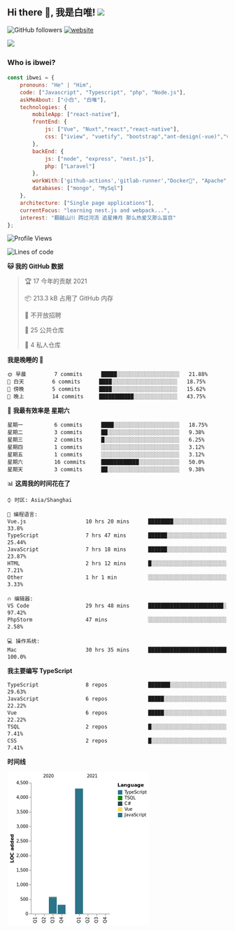 <h2> Hi there 👋, 我是白唯! <img src="https://media.giphy.com/media/12oufCB0MyZ1Go/giphy.gif" width="50"></h2>

![GitHub followers](https://img.shields.io/github/followers/ibwei?label=Follow&style=social) [![website](https://img.shields.io/badge/Website-46a2f1.svg?&style=flat-square&logo=Google-Chrome&logoColor=white&link=https://me.ibwei.com/)](http://me.ibwei.com/)

![](https://github-readme-stats.vercel.app/api?username=ibwei)


### Who is ibwei?

```javascript
const ibwei = {
    pronouns: "He" | "Him",
    code: ["Javascript", "Typescript", "php", "Node.js"],
    askMeAbout: ["小白", "白唯"],
    technologies: {
        mobileApp: ["react-native"],
        frontEnd: {
            js: ["Vue", "Nuxt","react","react-native"],
            css: ["iview", "vuetify", "bootstrap","ant-design(-vue)","vant"]
        },
        backEnd: {
            js: ["node", "express", "nest.js"],
            php: ["Laravel"]
        },
        workWith:['github-actions','gitlab-runner',"Docker🐳", "Apache", "Nginx"],
        databases: ["mongo", "MySql"]
    },
    architecture: ["Single page applications"],
    currentFocus: "learning nest.js and webpack...",
    interest: "翻越山川 跨过河流 追星捧月 那么热爱又那么盲目"
};

```
<!--START_SECTION:waka-->
![Profile Views](http://img.shields.io/badge/%E4%B8%AA%E4%BA%BA%E5%B0%81%E9%9D%A2%E8%A7%82%E7%9C%8B%E6%AC%A1%E6%95%B0-9-blue)

![Lines of code](https://img.shields.io/badge/%E4%BB%8E%E3%80%8C%E4%BD%A0%E5%A5%BD%E4%B8%96%E7%95%8C%E3%80%8D%E6%88%91%E5%B7%B2%E7%BB%8F%E5%86%99%E4%BA%86-5189%20%E8%A1%8C%E4%BB%A3%E7%A0%81-blue)

**🐱 我的 GitHub 数据** 

> 🏆 17 今年的贡献 2021
 > 
> 📦 213.3 kB 占用了 GitHub 内存 
 > 
> 🚫 不开放招聘
 > 
> 📜 25 公共仓库 
 > 
> 🔑 4 私人仓库  
 > 
**我是晚睡的 🦉** 

```text
🌞 早晨         7 commits      █████░░░░░░░░░░░░░░░░░░░░   21.88% 
🌆 白天         6 commits      ████░░░░░░░░░░░░░░░░░░░░░   18.75% 
🌃 傍晚         5 commits      ████░░░░░░░░░░░░░░░░░░░░░   15.62% 
🌙 晚上         14 commits     ███████████░░░░░░░░░░░░░░   43.75%

```
📅 **我最有效率是 星期六** 

```text
星期一          6 commits      ████░░░░░░░░░░░░░░░░░░░░░   18.75% 
星期二          3 commits      ██░░░░░░░░░░░░░░░░░░░░░░░   9.38% 
星期三          2 commits      █░░░░░░░░░░░░░░░░░░░░░░░░   6.25% 
星期四          1 commits      ░░░░░░░░░░░░░░░░░░░░░░░░░   3.12% 
星期五          1 commits      ░░░░░░░░░░░░░░░░░░░░░░░░░   3.12% 
星期六          16 commits     ████████████░░░░░░░░░░░░░   50.0% 
星期天          3 commits      ██░░░░░░░░░░░░░░░░░░░░░░░   9.38%

```


📊 **这周我的时间花在了** 

```text
⌚︎ 时区: Asia/Shanghai

💬 编程语言: 
Vue.js                   10 hrs 20 mins      ████████░░░░░░░░░░░░░░░░░   33.8% 
TypeScript               7 hrs 47 mins       ██████░░░░░░░░░░░░░░░░░░░   25.44% 
JavaScript               7 hrs 18 mins       ██████░░░░░░░░░░░░░░░░░░░   23.87% 
HTML                     2 hrs 12 mins       █░░░░░░░░░░░░░░░░░░░░░░░░   7.21% 
Other                    1 hr 1 min          ░░░░░░░░░░░░░░░░░░░░░░░░░   3.33%

🔥 编辑器: 
VS Code                  29 hrs 48 mins      ████████████████████████░   97.42% 
PhpStorm                 47 mins             ░░░░░░░░░░░░░░░░░░░░░░░░░   2.58%

💻 操作系统: 
Mac                      30 hrs 35 mins      █████████████████████████   100.0%

```

**我主要编写 TypeScript** 

```text
TypeScript               8 repos             ███████░░░░░░░░░░░░░░░░░░   29.63% 
JavaScript               6 repos             █████░░░░░░░░░░░░░░░░░░░░   22.22% 
Vue                      6 repos             █████░░░░░░░░░░░░░░░░░░░░   22.22% 
TSQL                     2 repos             █░░░░░░░░░░░░░░░░░░░░░░░░   7.41% 
CSS                      2 repos             █░░░░░░░░░░░░░░░░░░░░░░░░   7.41%

```


**时间线**

![Chart not found](https://raw.githubusercontent.com/ibwei/ibwei/main/charts/bar_graph.png) 


<!--END_SECTION:waka-->
